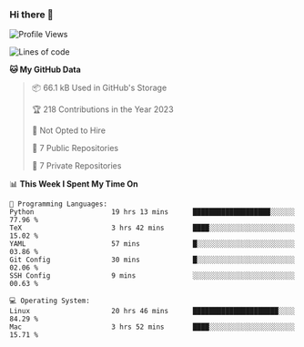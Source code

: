 ### Hi there 👋

<!--
**huayuan4396/huayuan4396** is a ✨ _special_ ✨ repository because its `README.md` (this file) appears on your GitHub profile.

Here are some ideas to get you started:

- 🔭 I’m currently working on ...
- 🌱 I’m currently learning ...
- 👯 I’m looking to collaborate on ...
- 🤔 I’m looking for help with ...
- 💬 Ask me about ...
- 📫 How to reach me: ...
- 😄 Pronouns: ...
- ⚡ Fun fact: ...
-->

<!--START_SECTION:waka-->
![Profile Views](http://img.shields.io/badge/Profile%20Views-0-blue)

![Lines of code](https://img.shields.io/badge/From%20Hello%20World%20I%27ve%20Written-186.9%20thousand%20lines%20of%20code-blue)

**🐱 My GitHub Data** 

> 📦 66.1 kB Used in GitHub's Storage 
 > 
> 🏆 218 Contributions in the Year 2023
 > 
> 🚫 Not Opted to Hire
 > 
> 📜 7 Public Repositories 
 > 
> 🔑 7 Private Repositories 
 > 
📊 **This Week I Spent My Time On** 

```text
💬 Programming Languages: 
Python                   19 hrs 13 mins      ███████████████████░░░░░░   77.96 % 
TeX                      3 hrs 42 mins       ████░░░░░░░░░░░░░░░░░░░░░   15.02 % 
YAML                     57 mins             █░░░░░░░░░░░░░░░░░░░░░░░░   03.86 % 
Git Config               30 mins             █░░░░░░░░░░░░░░░░░░░░░░░░   02.06 % 
SSH Config               9 mins              ░░░░░░░░░░░░░░░░░░░░░░░░░   00.63 % 

💻 Operating System: 
Linux                    20 hrs 46 mins      █████████████████████░░░░   84.29 % 
Mac                      3 hrs 52 mins       ████░░░░░░░░░░░░░░░░░░░░░   15.71 % 
```


<!--END_SECTION:waka-->
